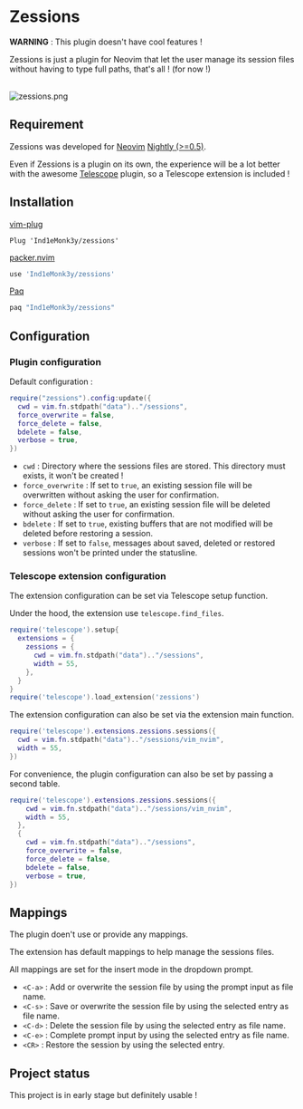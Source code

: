 # Zessions

**WARNING** : This plugin doesn't have cool features !

Zessions is just a plugin for Neovim that let the user manage its session files without having to type full paths, that's all ! (for now !)

<br>![zessions.png](./screenshots/zessions.png)<br>

## Requirement

Zessions was developed for [Neovim](https://github.com/neovim/neovim) [Nightly (>=0.5)](https://github.com/neovim/neovim/releases).

Even if Zessions is a plugin on its own, the experience will be a lot better with the awesome [Telescope](https://github.com/nvim-telescope/telescope.nvim) plugin,
so a Telescope extension is included !

## Installation

[vim-plug](https://github.com/junegunn/vim-plug)

```vimscript
Plug 'Ind1eMonk3y/zessions'
```

[packer.nvim](https://github.com/wbthomason/packer.nvim)

```lua
use 'Ind1eMonk3y/zessions'
```

[Paq](https://github.com/savq/paq-nvim)

```lua
paq "Ind1eMonk3y/zessions"
```

## Configuration

### Plugin configuration

Default configuration :

```lua
require("zessions").config:update({
  cwd = vim.fn.stdpath("data").."/sessions",
  force_overwrite = false,
  force_delete = false,
  bdelete = false,
  verbose = true,
})
```

- `cwd` : Directory where the sessions files are stored. This directory must exists, it won't be created !
- `force_overwrite` : If set to `true`, an existing session file will be overwritten without asking the user for confirmation.
- `force_delete` : If set to `true`, an existing session file will be deleted without asking the user for confirmation.
- `bdelete` : If set to `true`, existing buffers that are not modified will be deleted before restoring a session.
- `verbose` : If set to `false`, messages about saved, deleted or restored sessions won't be printed under the statusline.

### Telescope extension configuration

The extension configuration can be set via Telescope setup function.

Under the hood, the extension use `telescope.find_files`.

```lua
require('telescope').setup{
  extensions = {
    zessions = {
      cwd = vim.fn.stdpath("data").."/sessions",
      width = 55,
    },
  }
}
require('telescope').load_extension('zessions')
```

The extension configuration can also be set via the extension main function.

```lua
require('telescope').extensions.zessions.sessions({
  cwd = vim.fn.stdpath("data").."/sessions/vim_nvim",
  width = 55,
})
```

For convenience, the plugin configuration can also be set by passing a second table.

```lua
require('telescope').extensions.zessions.sessions({
    cwd = vim.fn.stdpath("data").."/sessions/vim_nvim",
    width = 55,
  },
  {
    cwd = vim.fn.stdpath("data").."/sessions",
    force_overwrite = false,
    force_delete = false,
    bdelete = false,
    verbose = true,
})
```

## Mappings

The plugin doen't use or provide any mappings.

The extension has default mappings to help manage the sessions files.

All mappings are set for the insert mode in the dropdown prompt.

- `<C-a>` : Add or overwrite the session file by using the prompt input as file name.
- `<C-s>` : Save or overwrite the session file by using the selected entry as file name.
- `<C-d>` : Delete the session file by using the selected entry as file name.
- `<C-e>` : Complete prompt input by using the selected entry as file name.
- `<CR>` : Restore the session by using the selected entry.

## Project status

This project is in early stage but definitely usable !

